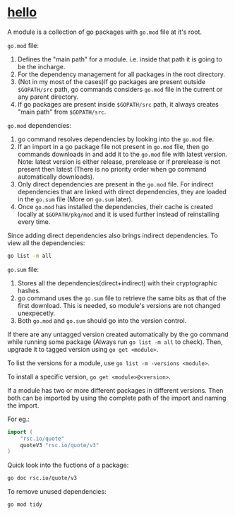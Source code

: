 # [hello](https://blog.golang.org/using-go-modules)

A module is a collection of go packages with `go.mod` file at it's root.

`go.mod` file:

1. Defines the "main path" for a module. i.e. inside that path it is going to be the incharge.
2. For the dependency management for all packages in the root directory.
3. (Not in my most of the cases)If go packages are present outside `$GOPATH/src` path, go commands considers `go.mod` file in the current or any parent directory.
4. If go packages are present inside `$GOPATH/src` path, it always creates "main path" from `$GOPATH/src`.

`go.mod` dependencies:

1. go command resolves dependencies by looking into the `go.mod` file.
2. If an import in a go package file not present in `go.mod` file, then go commands downloads in and add it to the `go.mod` file with latest version.
    Note: latest version is either release, prerelease or if prerelease is not present then latest (There is no priority order when go command automatically downloads). 
3. Only direct dependencies are present in the `go.mod` file. For indirect dependencies that are linked with direct dependencies, they are loaded in the `go.sum` file (More on `go.sum` later).
4. Once `go.mod` has installed the dependencies, their cache is created locally at `$GOPATH/pkg/mod` and it is used further instead of reinstalling every time.

Since adding direct dependencies also brings indirect dependencies. To view all the dependencies:

```zsh
go list -m all
```

`go.sum` file:
1. Stores all the dependencies(direct+indirect) with their cryptographic hashes.
2. go command uses the `go.sum` file to retrieve the same bits as that of the first download. This is needed, so module's versions are not changed unexpecetly.
3. Both `go.mod` and `go.sum` should go into the version control.

If there are any untagged version created automatically by the go command while running some package (Always run `go list -m all` to check).
Then, upgrade it to tagged version using `go get <module>`.

To list the versions for a module, use `go list -m -versions <module>`.

To install a specific version, `go get <module>@<version>`.

If a module has two or more different packages in different versions.
Then both can be imported by using the complete path of the import and naming the import.

For eg.:

```go
import (
    "rsc.io/quote"
    quoteV3 "rsc.io/quote/v3"
)
```

Quick look into the fuctions of a package:

```zsh
go doc rsc.io/quote/v3
```

To remove unused dependencies:
```
go mod tidy
```
